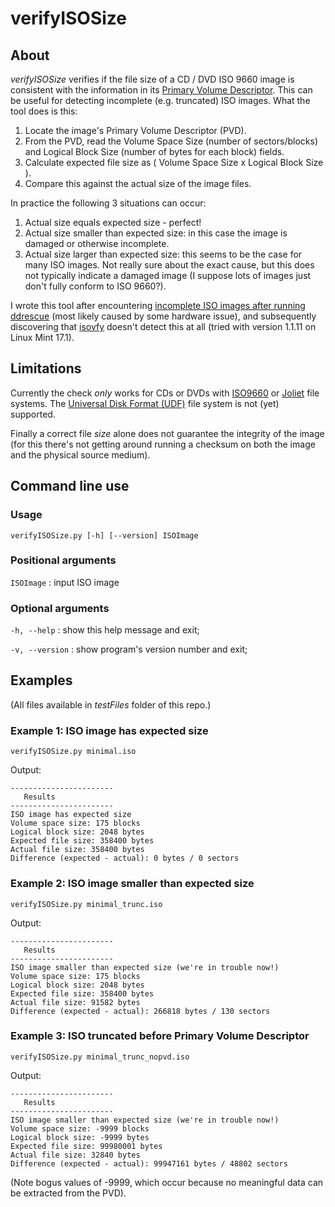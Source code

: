 # verifyISOSize

## About
*verifyISOSize* verifies if the file size of a CD / DVD ISO 9660 image is consistent with the information in its [Primary Volume Descriptor](http://wiki.osdev.org/ISO_9660#The_Primary_Volume_Descriptor). This can be useful for detecting incomplete (e.g. truncated) ISO images. What the tool does is this:

1. Locate the image's Primary Volume Descriptor (PVD).
2. From the PVD, read the Volume Space Size (number of sectors/blocks) and Logical Block Size (number of bytes for each block) fields.
3. Calculate expected file size as ( Volume Space Size x Logical Block Size ).
4. Compare this against the actual size of the image files.

In practice the following 3 situations can occur:

1. Actual size equals expected size - perfect!
2. Actual size smaller than expected size: in this case the image is damaged or otherwise incomplete.
3. Actual size larger than expected size: this seems to be the case for many ISO images. Not really sure about the exact cause, but this does not typically indicate a damaged image (I suppose lots of images just don't fully conform to ISO 9660?).

I wrote this tool after encountering [incomplete ISO images after running ddrescue](http://qanda.digipres.org/1076/incomplete-image-after-imaging-rom-prevent-and-detect-this) (most likely caused by some hardware issue), and subsequently discovering that [isovfy](http://manpages.ubuntu.com/manpages/hardy/man1/devdump.1.html) doesn't detect this at all (tried with version 1.1.11 on Linux Mint 17.1).

## Limitations
Currently the check *only* works for CDs or DVDs with [ISO9660](http://wiki.osdev.org/ISO_9660) or [Joliet](https://en.wikipedia.org/wiki/Joliet_%28file_system%29) file systems. The [Universal Disk Format (UDF)](https://en.wikipedia.org/wiki/Universal_Disk_Format) file system is not (yet) supported. 

Finally a correct file *size* alone does not guarantee the integrity of the image (for this there's not getting around running a checksum on both the image and the physical source medium). 

## Command line use

### Usage

    verifyISOSize.py [-h] [--version] ISOImage
    
### Positional arguments

`ISOImage` : input ISO image

### Optional arguments

`-h, --help` : show this help message and exit;

`-v, --version` : show program's version number and exit;

## Examples

(All files available in *testFiles* folder of this repo.) 

### Example 1: ISO image has expected size 

    verifyISOSize.py minimal.iso
    
Output:

    -----------------------
       Results
    -----------------------
    ISO image has expected size
    Volume space size: 175 blocks
    Logical block size: 2048 bytes
    Expected file size: 358400 bytes
    Actual file size: 358400 bytes
    Difference (expected - actual): 0 bytes / 0 sectors

### Example 2: ISO image smaller than expected size

    verifyISOSize.py minimal_trunc.iso

Output:

    -----------------------
       Results
    -----------------------
    ISO image smaller than expected size (we're in trouble now!)
    Volume space size: 175 blocks
    Logical block size: 2048 bytes
    Expected file size: 358400 bytes
    Actual file size: 91582 bytes
    Difference (expected - actual): 266818 bytes / 130 sectors

### Example 3: ISO truncated before Primary Volume Descriptor

    verifyISOSize.py minimal_trunc_nopvd.iso
    
Output:

    -----------------------
       Results
    -----------------------
    ISO image smaller than expected size (we're in trouble now!)
    Volume space size: -9999 blocks
    Logical block size: -9999 bytes
    Expected file size: 99980001 bytes
    Actual file size: 32840 bytes
    Difference (expected - actual): 99947161 bytes / 48802 sectors

(Note bogus values of -9999, which occur because no meaningful data can be extracted from the PVD).


